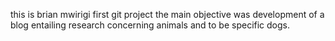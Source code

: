 this is brian mwirigi first git project
the main objective was development of a blog entailing research concerning animals and to be specific dogs.    